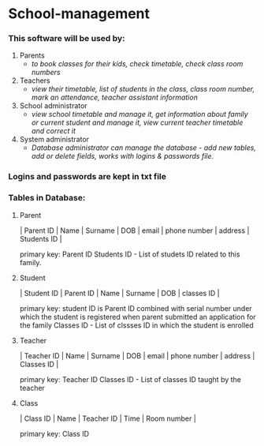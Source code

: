 # School-management
### This software will be used by:
1. Parents 
    - *to book classes for their kids, check timetable, check class room numbers*
2. Teachers
    - *view their timetable, list of students in the class, class room number, mark an attendance, teacher assistant information*
3. School administrator
    - *view school timetable and manage it, get information about family or current student and manage it, view current teacher timetable and correct it*
4. System administrator
    - *Database administrator can manage the database - add new tables, add or delete fields, works with logins & passwords file.*

### Logins and passwords are kept in txt file

### Tables in Database:
1. Parent
   
   | Parent ID | Name | Surname | DOB | email | phone number | address | Students ID |
   
   primary key: Parent ID
   Students ID - List of studets ID related to this family.

2. Student
   
   | Student ID | Parent ID | Name | Surname | DOB | classes ID |
   
   primary key: student ID is Parent ID combined with serial number under which the student is registered when parent submitted an application for the family
   Classes ID - List of clssses ID in which the student is enrolled 

3. Teacher
   
   | Teacher ID | Name | Surname | DOB | email | phone number | address | Classes ID |
   
   primary key: Teacher ID
   Classes ID - List of classes ID taught by the teacher

4. Class
   
   | Class ID | Name | Teacher ID | Time | Room number |
   
   primary key: Class ID
   
